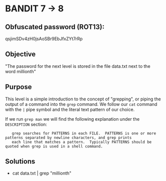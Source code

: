 # BANDIT 7 -> 8

## Obfuscated password (ROT13): 

qsjimSDv4zH0jsAoSBr9EbJfxZYt7rRp

## Objective

"The password for the next level is stored in the file data.txt next to the word millionth"

## Purpose

This level is a simple introduction to the concept of "grepping", or piping the output of a command into the `grep` command. We follow our `cat` command with the `|` pipe symbol and the literal text pattern of our choice.

If we run `grep man` we will find the following explanation under the `DESCRIPTION` section:

<premarkdown>

       grep searches for PATTERNS in each FILE.  PATTERNS is one or more patterns separated by newline characters, and grep prints
       each line that matches a pattern.  Typically PATTERNS should be quoted when grep is used in a shell command.

</pre>

## Solutions

- cat data.txt | grep "millionth"
